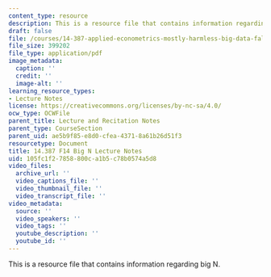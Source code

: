 ```yaml
---
content_type: resource
description: This is a resource file that contains information regarding big N.
draft: false
file: /courses/14-387-applied-econometrics-mostly-harmless-big-data-fall-2014/105fc1f27858800ca1b5c78b0574a5d8_MIT14_387F14_BigN.pdf
file_size: 399202
file_type: application/pdf
image_metadata:
  caption: ''
  credit: ''
  image-alt: ''
learning_resource_types:
- Lecture Notes
license: https://creativecommons.org/licenses/by-nc-sa/4.0/
ocw_type: OCWFile
parent_title: Lecture and Recitation Notes
parent_type: CourseSection
parent_uid: ae5b9f85-e8d0-cfea-4371-8a61b26d51f3
resourcetype: Document
title: 14.387 F14 Big N Lecture Notes
uid: 105fc1f2-7858-800c-a1b5-c78b0574a5d8
video_files:
  archive_url: ''
  video_captions_file: ''
  video_thumbnail_file: ''
  video_transcript_file: ''
video_metadata:
  source: ''
  video_speakers: ''
  video_tags: ''
  youtube_description: ''
  youtube_id: ''
---
```

This is a resource file that contains information regarding big N.